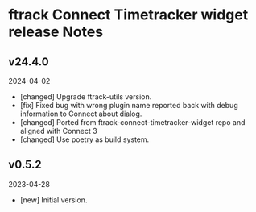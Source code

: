# ftrack Connect Timetracker widget release Notes

## v24.4.0
2024-04-02

* [changed] Upgrade ftrack-utils version.
* [fix] Fixed bug with wrong plugin name reported back with debug information to Connect about dialog.
* [changed] Ported from ftrack-connect-timetracker-widget repo and aligned with Connect 3
* [changed] Use poetry as build system.


## v0.5.2
2023-04-28

* [new] Initial version.
